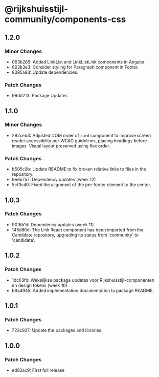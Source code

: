 # @rijkshuisstijl-community/components-css

## 1.2.0

### Minor Changes

- 093b285: Added LinkList and LinkListLink components in Angular
- 893b3e3: Consider styling for Paragraph component in Footer.
- 8395a93: Update dependencies.

### Patch Changes

- 99dd213: Package Updates

## 1.1.0

### Minor Changes

- 292ceb3: Adjusted DOM order of `card` component to improve screen reader accessibility per WCAG guidelines, placing headings before images. Visual layout preserved using flex order.

### Patch Changes

- b505c9b: Update README to fix broken relative links to files in the repository.
- 9eeb7b7: Dependency updates (week 12)
- 5cf3cd0: Fixed the alignment of the pre-footer element to the center.

## 1.0.3

### Patch Changes

- 90f6b1d: Dependency updates (week 11)
- 145d80d: The Link React component has been imported from the Candidate repository, upgrading its status from 'community' to 'candidate'.

## 1.0.2

### Patch Changes

- 1dc03fb: Wekelijkse package updates voor Rijkshuisstijl-componenten en design tokens (week 10)
- b9a4945: Added implementation documentation to package README.

## 1.0.1

### Patch Changes

- 723c927: Update the packages and libraries.

## 1.0.0

### Patch Changes

- ed83ac9: First full release
